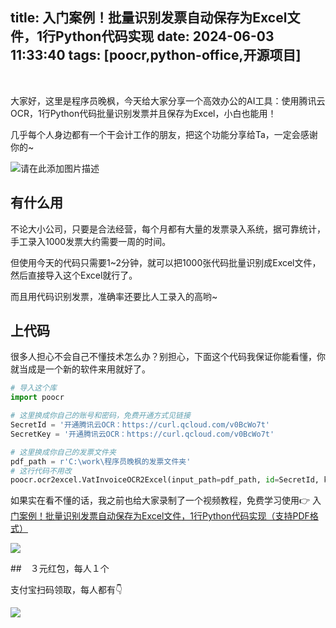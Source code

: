 title: 入门案例！批量识别发票自动保存为Excel文件，1行Python代码实现
date: 2024-06-03 11:33:40
tags: [poocr,python-office,开源项目]
---

​

大家好，这里是程序员晚枫，今天给大家分享一个高效办公的AI工具：使用腾讯云 OCR，1行Python代码批量识别发票并且保存为Excel，小白也能用！

几乎每个人身边都有一个干会计工作的朋友，把这个功能分享给Ta，一定会感谢你的~

![请在此添加图片描述](https://developer-private-1258344699.cos.ap-guangzhou.myqcloud.com/column/article/6652786/20240603-d051bca3.png?x-cos-security-token=wuUGeVO2JizRFFW8UztbVQFS770c7K5a18840bb746c9b70bd6402eb11f404685mP3RNYg5T7wJHfq_61zalvHLce-kCWn8zkcgh9rAUsb415KIB5R4WMvv73lsgYotaKDSrl8bvhq22QdzwRSqLNLE6lcIozk80-Bcj0-nSfR00LCDa6QWuq85KZD4r8ImskdeqAwOv2vkLaifgvt5Wv7aZJMStkGEJOrgemZzC36FA67EFIOdKPI_A0GppdJUPQdrGPH42RqiBALcTC3EHpMwTWA5WWmACqBjv9i7-AWDCZ0fxFZky6QMEbXr69DX8SUZfkoR8KGC-CId3LUrsL1rrzNdvsVq-jGO1ifDq6FCX1aXRL3Kw8uWb6pePBLuHeZanhJF0DM3rlyCw4UIItwQKeBXohLDKcplLQCUmBZlwC6RFigNU3WO9KXOiMFA6s9tJiUa17K-SOfBOtOoFg&q-sign-algorithm=sha1&q-ak=AKIDiscCYpSN0lK9rbPYsvOhDZzO4o1q-3uyBSD5QdA2Z6EhcSpxFdiN4j4eMh-cPvoL&q-sign-time=1717425552%3B1717432747&q-key-time=1717425552%3B1717432747&q-header-list=host&q-url-param-list=x-cos-security-token&q-signature=b21a496e21b3ef26ec1f6311f625a2657f246441)

## 有什么用

不论大小公司，只要是合法经营，每个月都有大量的发票录入系统，据可靠统计，手工录入1000发票大约需要一周的时间。

但使用今天的代码只需要1~2分钟，就可以把1000张代码批量识别成Excel文件，然后直接导入这个Excel就行了。

而且用代码识别发票，准确率还要比人工录入的高哟~

## 上代码

很多人担心不会自己不懂技术怎么办？别担心，下面这个代码我保证你能看懂，你就当成是一个新的软件来用就好了。

```python
# 导入这个库
import poocr

# 这里换成你自己的账号和密码，免费开通方式见链接
SecretId = '开通腾讯云OCR：https://curl.qcloud.com/v0BcWo7t'
SecretKey = '开通腾讯云OCR：https://curl.qcloud.com/v0BcWo7t'

# 这里换成你自己的发票文件夹
pdf_path = r'C:\work\程序员晚枫的发票文件夹'
# 这行代码不用改
poocr.ocr2excel.VatInvoiceOCR2Excel(input_path=pdf_path, id=SecretId, key=SecretKey, file_name=True)
```

如果实在看不懂的话，我之前也给大家录制了一个视频教程，免费学习使用👉 入[门案例！批量识别发票自动保存为Excel文件，1行Python代码实现（支持PDF格式）](https://www.bilibili.com/video/BV1LT421S7sh/?spm_id_from=333.999.0.0)

![](https://cos.python-office.com/group/0816.jpg)

##　３元红包，每人１个

支付宝扫码领取，每人都有👇

![](https://ads-1300615378.cos.ap-guangzhou.myqcloud.com/alipay/hong.jpg)
